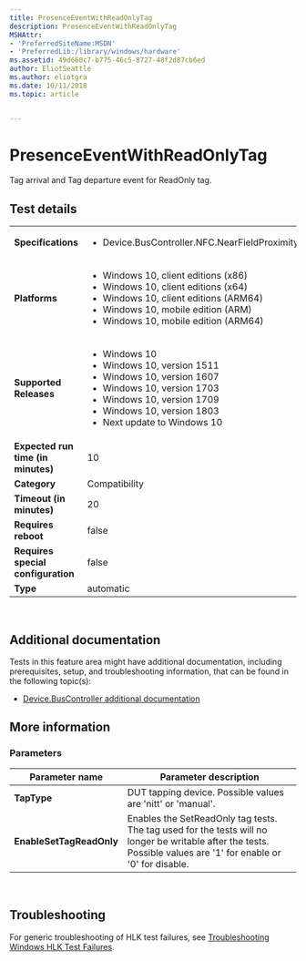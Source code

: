 ```yaml
---
title: PresenceEventWithReadOnlyTag
description: PresenceEventWithReadOnlyTag
MSHAttr:
- 'PreferredSiteName:MSDN'
- 'PreferredLib:/library/windows/hardware'
ms.assetid: 49d660c7-b775-46c5-8727-48f2d87cb6ed
author: EliotSeattle
ms.author: eliotgra
ms.date: 10/11/2018
ms.topic: article


---
```


# <span id="p_hlk_test.031cfd92-c05c-410c-b8b6-4ebac8da9f24"></span>PresenceEventWithReadOnlyTag


Tag arrival and Tag departure event for ReadOnly tag.

## Test details
|||
|---|---|
| **Specifications**  | <ul><li>Device.BusController.NFC.NearFieldProximity.TagOperation</li></ul> |  
| **Platforms**   | <ul><li>Windows 10, client editions (x86)</li><li>Windows 10, client editions (x64)</li><li>Windows 10, client editions (ARM64)</li><li>Windows 10, mobile edition (ARM)</li><li>Windows 10, mobile edition (ARM64)</li></ul> |
| **Supported Releases** | <ul><li>Windows 10</li><li>Windows 10, version 1511</li><li>Windows 10, version 1607</li><li>Windows 10, version 1703</li><li>Windows 10, version 1709</li><li>Windows 10, version 1803</li><li>Next update to Windows 10</li></ul> |
|**Expected run time (in minutes)**| 10 |
|**Category**| Compatibility |
|**Timeout (in minutes)**| 20 |
|**Requires reboot**| false |
|**Requires special configuration**| false |
|**Type**| automatic |

 

## <span id="Additional_documentation"></span><span id="additional_documentation"></span><span id="ADDITIONAL_DOCUMENTATION"></span>Additional documentation


Tests in this feature area might have additional documentation, including prerequisites, setup, and troubleshooting information, that can be found in the following topic(s):

-   [Device.BusController additional documentation](device-buscontroller-additional-documentation.md)

## <span id="More_information"></span><span id="more_information"></span><span id="MORE_INFORMATION"></span>More information


### <span id="Parameters"></span><span id="parameters"></span><span id="PARAMETERS"></span>Parameters

| Parameter name           | Parameter description                                                                                                                                            |
|--------------------------|------------------------------------------------------------------------------------------------------------------------------------------------------------------|
| **TapType**              | DUT tapping device. Possible values are 'nitt' or 'manual'.                                                                                                      |
| **EnableSetTagReadOnly** | Enables the SetReadOnly tag tests. The tag used for the tests will no longer be writable after the tests. Possible values are '1' for enable or '0' for disable. |

 

## <span id="Troubleshooting"></span><span id="troubleshooting"></span><span id="TROUBLESHOOTING"></span>Troubleshooting


For generic troubleshooting of HLK test failures, see [Troubleshooting Windows HLK Test Failures](..\user\troubleshooting-windows-hlk-test-failures.md).

 

 






